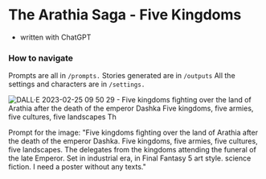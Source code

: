 # The Arathia Saga - Five Kingdoms

- written with ChatGPT

### How to navigate
Prompts are all in `/prompts.` Stories generated are in `/outputs` All the settings and characters are in `/settings.`

![DALL·E 2023-02-25 09 50 29 - Five kingdoms fighting over the land of Arathia after the death of the emperor Dashka  Five kingdoms, five armies, five cultures, five landscapes   Th](https://user-images.githubusercontent.com/4682613/221371974-a81510ce-8b1a-4f1b-9b29-e2e8f6b19ce2.png)

Prompt for the image: "Five kingdoms fighting over the land of Arathia after the death of the emperor Dashka. Five kingdoms, five armies, five cultures, five landscapes.  The delegates from the kingdoms attending the funeral of the late Emperor. Set in industrial era, in Final Fantasy 5 art style. science fiction. I need a poster without any texts."
